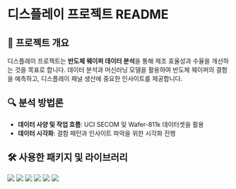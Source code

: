 # 디스플레이 프로젝트 README

## 🎯 프로젝트 개요
디스플레이 프로젝트는 **반도체 웨이퍼 데이터 분석**을 통해 제조 효율성과 수율을 개선하는 것을 목표로 합니다. 데이터 분석과 머신러닝 모델을 활용하여 반도체 웨이퍼의 결함을 예측하고, 디스플레이 패널 생산에 중요한 인사이트를 제공합니다.

## 🔍 분석 방법론
- **데이터 사양 및 작업 흐름**: UCI SECOM 및 Wafer-811k 데이터셋을 활용
- **데이터 시각화**: 결함 패턴과 인사이트 파악을 위한 시각화 진행

## 🛠 사용한 패키지 및 라이브러리
<img src="https://img.shields.io/badge/Python-3776AB?style=for-the-badge&logo=Python&logoColor=white">
<img src="https://img.shields.io/badge/github-181717?style=for-the-badge&logo=github&logoColor=white">
<img src="https://img.shields.io/badge/git-F05032?style=for-the-badge&logo=git&logoColor=white">
<img src="https://img.shields.io/badge/092E20?style=for-the-badge&logo=Django&logoColor=white">
<img src="https://img.shields.io/badge/mysql-4479A1?style=for-the-badge&logo=mysql&logoColor=white">
<img src="https://img.shields.io/badge/382923?style=for-the-badge&logo=DBeaver&logoColor=white">
